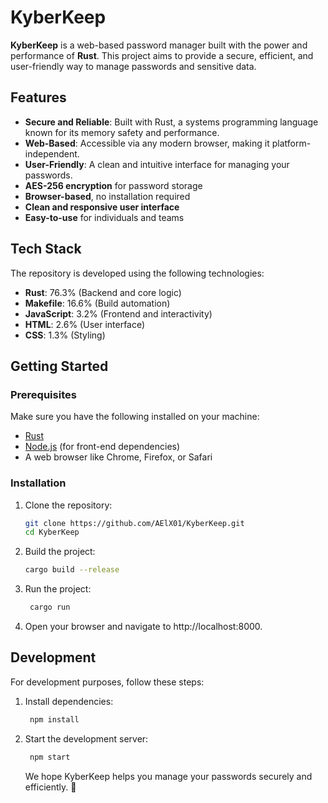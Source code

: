 # KyberKeep

**KyberKeep** is a web-based password manager built with the power and performance of **Rust**. This project aims to provide a secure, efficient, and user-friendly way to manage passwords and sensitive data.

## Features

- **Secure and Reliable**: Built with Rust, a systems programming language known for its memory safety and performance.
- **Web-Based**: Accessible via any modern browser, making it platform-independent.
- **User-Friendly**: A clean and intuitive interface for managing your passwords.
- **AES-256 encryption** for password storage
- **Browser-based**, no installation required
- **Clean and responsive user interface**
- **Easy-to-use** for individuals and teams

## Tech Stack

The repository is developed using the following technologies:

- **Rust**: 76.3% (Backend and core logic)
- **Makefile**: 16.6% (Build automation)
- **JavaScript**: 3.2% (Frontend and interactivity)
- **HTML**: 2.6% (User interface)
- **CSS**: 1.3% (Styling)

## Getting Started

### Prerequisites

Make sure you have the following installed on your machine:

- [Rust](https://www.rust-lang.org/)
- [Node.js](https://nodejs.org/) (for front-end dependencies)
- A web browser like Chrome, Firefox, or Safari

### Installation

1. Clone the repository:

   ```bash
   git clone https://github.com/AElX01/KyberKeep.git
   cd KyberKeep
    ```
   
2. Build the project:
    ```bash
    cargo build --release
    ```

3. Run the project:
   ```bash
    cargo run
    ```

4. Open your browser and navigate to http://localhost:8000.

## Development

For development purposes, follow these steps:

1. Install dependencies:
   ```bash
    npm install
    ```

2. Start the development server:
   ```bash
    npm start
    ```


   We hope KyberKeep helps you manage your passwords securely and efficiently. 🎉
